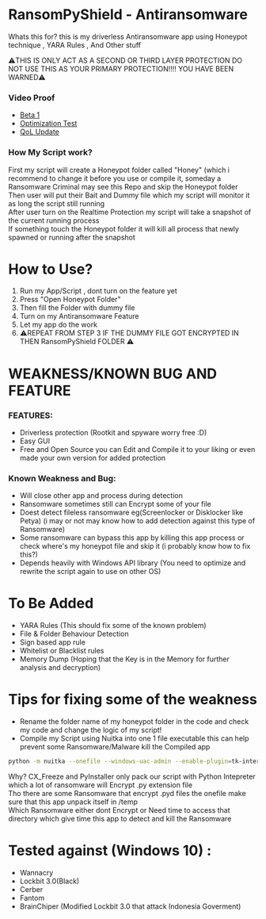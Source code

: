 # RansomPyShield - Antiransomware

Whats this for? this is my driverless Antiransomware app using Honeypot technique , YARA Rules , And Other stuff

⚠️THIS IS ONLY ACT AS A SECOND OR THIRD LAYER PROTECTION DO NOT USE THIS AS YOUR PRIMARY PROTECTION!!!!
YOU HAVE BEEN WARNED⚠️

### Video Proof
* <a href="https://www.youtube.com/watch?v=9rO8qLU-3vE">Beta 1</a>
* <a href="https://www.youtube.com/watch?v=Gk2ERkQ_MAs">Optimization Test</a>
* <a href="https://www.youtube.com/watch?v=WKGnyCcJn8c">QoL Update</a>

### How My Script work?
First my script will create a Honeypot folder called "Honey" (which i recommend to change it before you use or compile it, someday a Ransomware Criminal may see this Repo and skip the Honeypot folder \
Then user will put their Bait and Dummy file which my script will monitor it as long the script still running \
After user turn on the Realtime Protection my script will take a snapshot of the current running process \
If something touch the Honeypot folder it will kill all process that newly spawned or running after the snapshot

# How to Use?
1. Run my App/Script , dont turn on the feature yet
2. Press "Open Honeypot Folder"
3. Then fill the Folder with dummy file
4. Turn on my Antiransomware Feature
5. Let my app do the work
6. ⚠️REPEAT FROM STEP 3 IF THE DUMMY FILE GOT ENCRYPTED IN THEN RansomPyShield FOLDER ⚠️

# WEAKNESS/KNOWN BUG AND FEATURE
### FEATURES:
* Driverless protection (Rootkit and spyware worry free :D)
* Easy GUI
* Free and Open Source you can Edit and Compile it to your liking or even made your own version for added protection

### Known Weakness and Bug:
* Will close other app and process during detection
* Ransomware sometimes still can Encrypt some of your file
* Doest detect fileless ransomware eg(Screenlocker or Disklocker like Petya) (i may or not may know how to add detection against this type of Ransomware)
* Some ransomware can bypass this app by killing this app process or check where's my honeypot file and skip it (i probably know how to fix this?)
* Depends heavily with Windows API library (You need to optimize and rewrite the script again to use on other OS)

# To Be Added
* YARA Rules (This should fix some of the known problem)
* File & Folder Behaviour Detection
* Sign based app rule
* Whitelist or Blacklist rules
* Memory Dump (Hoping that the Key is in the Memory for further analysis and decryption)

# Tips for fixing some of the weakness
* Rename the folder name of my honeypot folder in the code and check my code and change the logic of my script!
* Compile my Script using Nuitka into one 1 file executable this can help prevent some Ransomware/Malware kill the Compiled app
```bash
python -m nuitka --onefile --windows-uac-admin --enable-plugin=tk-inter --remove-output main.py
```
Why? CX_Freeze and PyInstaller only pack our script with Python Intepreter which a lot of ransomware will Encrypt .py extension file \
Tho there are some Ransomware that encrypt .pyd files the onefile make sure that this app unpack itself in /temp \
Which Ransomware either dont Encrypt or Need time to access that directory which give time this app to detect and kill the Ransomware

# Tested against (Windows 10) :
* Wannacry
* Lockbit 3.0(Black)
* Cerber
* Fantom
* BrainChiper (Modified Lockbit 3.0 that attack Indonesia Goverment)
